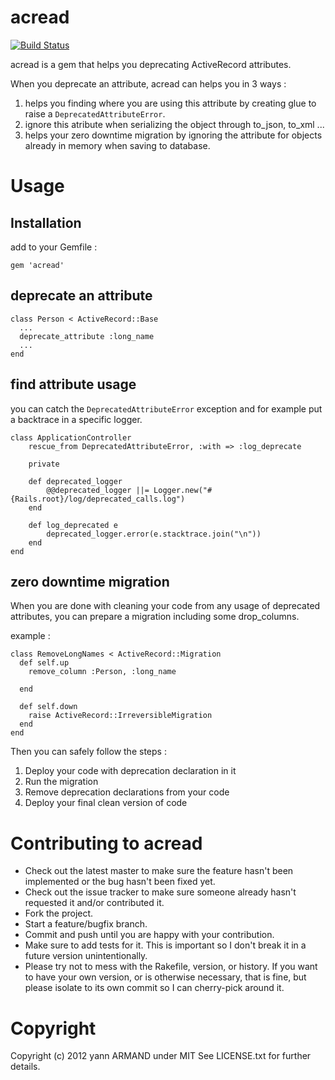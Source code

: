 # acread
[![Build Status](https://secure.travis-ci.org/yarmand/acread.png?branch=master)](http://travis-ci.org/yarmand/acread)

acread is a gem that helps you deprecating ActiveRecord attributes.

When you deprecate an attribute, acread can helps you in 3 ways :

1. helps you finding where you are using this attribute by creating glue to raise a `DeprecatedAttributeError`.
1. ignore this atribute when serializing the object through to_json, to_xml ...
1. helps your zero downtime migration by ignoring the attribute for objects already in memory when saving to database.

# Usage

## Installation
add to your Gemfile :

    gem 'acread'

## deprecate an attribute

    class Person < ActiveRecord::Base
      ...
      deprecate_attribute :long_name
      ...
    end

## find attribute usage
you can catch the `DeprecatedAttributeError` exception and for example put a backtrace in a specific logger.

    class ApplicationController
    	rescue_from DeprecatedAttributeError, :with => :log_deprecate
    	
    	private
    	
    	def deprecated_logger
    		@@deprecated_logger ||= Logger.new("#{Rails.root}/log/deprecated_calls.log")
  		end
    	
    	def log_deprecated e
    		deprecated_logger.error(e.stacktrace.join("\n"))
    	end
    end
    
## zero downtime migration
When you are done with cleaning your code from any usage of deprecated attributes, you can prepare a migration including some drop_columns.

example :

    class RemoveLongNames < ActiveRecord::Migration
      def self.up
        remove_column :Person, :long_name

      end

      def self.down
        raise ActiveRecord::IrreversibleMigration
      end
    end
    
Then you can safely follow the steps :


1. Deploy your code with deprecation declaration in it
1. Run the migration
2. Remove deprecation declarations from your code
3. Deploy your final clean version of code

# Contributing to acread
 
* Check out the latest master to make sure the feature hasn't been implemented or the bug hasn't been fixed yet.
* Check out the issue tracker to make sure someone already hasn't requested it and/or contributed it.
* Fork the project.
* Start a feature/bugfix branch.
* Commit and push until you are happy with your contribution.
* Make sure to add tests for it. This is important so I don't break it in a future version unintentionally.
* Please try not to mess with the Rakefile, version, or history. If you want to have your own version, or is otherwise necessary, that is fine, but please isolate to its own commit so I can cherry-pick around it.

# Copyright

Copyright (c) 2012 yann ARMAND under MIT See LICENSE.txt for
further details.